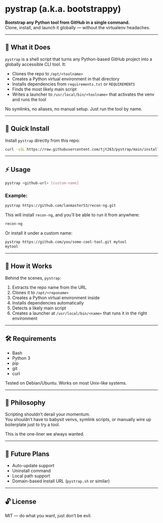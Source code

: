 # pystrap (a.k.a. bootstrappy)

**Bootstrap any Python tool from GitHub in a single command.**  
Clone, install, and launch it globally — without the virtualenv headaches.

---

## 🔧 What it Does

`pystrap` is a shell script that turns any Python-based GitHub project into a globally accessible CLI tool. It:

- Clones the repo to `/opt/<toolname>`
- Creates a Python virtual environment in that directory
- Installs dependencies from `requirements.txt` or `REQUIREMENTS`
- Finds the most likely main script
- Writes a launcher to `/usr/local/bin/<toolname>` that activates the venv and runs the tool

No symlinks, no aliases, no manual setup. Just run the tool by name.

---

## 🚀 Quick Install

Install `pystrap` directly from this repo:

```bash
curl -sSL https://raw.githubusercontent.com/tjt263/pystrap/main/install.sh | bash
```

---

## ⚡ Usage

```bash
pystrap <github-url> [custom-name]
```

### Example:

```bash
pystrap https://github.com/lanmaster53/recon-ng.git
```

This will install `recon-ng`, and you’ll be able to run it from anywhere:

```bash
recon-ng
```

Or install it under a custom name:

```bash
pystrap https://github.com/you/some-cool-tool.git mytool
mytool
```

---

## 📂 How it Works

Behind the scenes, `pystrap`:

1. Extracts the repo name from the URL
2. Clones it to `/opt/<reponame>`
3. Creates a Python virtual environment inside
4. Installs dependencies automatically
5. Detects a likely main script
6. Creates a launcher at `/usr/local/bin/<name>` that runs it in the right environment

---

## 🛠 Requirements

- Bash
- Python 3
- pip
- git
- curl

Tested on Debian/Ubuntu. Works on most Unix-like systems.

---

## 🧭 Philosophy

Scripting shouldn’t derail your momentum.  
You shouldn’t have to babysit venvs, symlink scripts, or manually wire up boilerplate just to try a tool.

This is the one-liner we always wanted.

---

## 🧪 Future Plans

- Auto-update support
- Uninstall command
- Local path support
- Domain-based install URL (`pystrap.sh` or similar)

---

## 🔓 License

MIT — do what you want, just don’t be evil.
